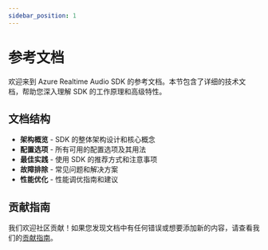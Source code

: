 ```yaml
---
sidebar_position: 1
---
```


# 参考文档

欢迎来到 Azure Realtime Audio SDK 的参考文档。本节包含了详细的技术文档，帮助您深入理解 SDK 的工作原理和高级特性。

## 文档结构

- **架构概览** - SDK 的整体架构设计和核心概念
- **配置选项** - 所有可用的配置选项及其用法
- **最佳实践** - 使用 SDK 的推荐方式和注意事项
- **故障排除** - 常见问题和解决方案
- **性能优化** - 性能调优指南和建议

## 贡献指南

我们欢迎社区贡献！如果您发现文档中有任何错误或想要添加新的内容，请查看我们的[贡献指南](https://github.com/JsonLee12138/azure-realtime-audio-sdk/blob/main/CONTRIBUTING.md)。 